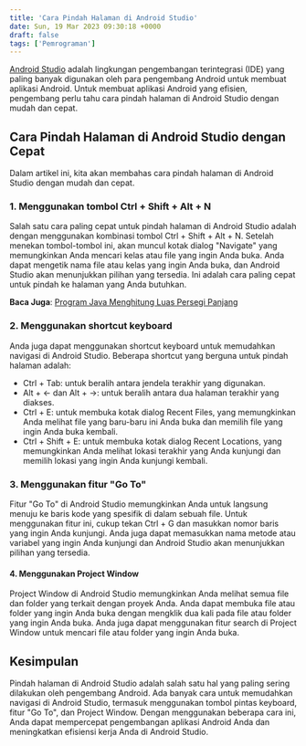 ```yaml
---
title: 'Cara Pindah Halaman di Android Studio'
date: Sun, 19 Mar 2023 09:30:18 +0000
draft: false
tags: ['Pemrograman']
---
```


[Android Studio](https://developer.android.com/studio) adalah lingkungan pengembangan terintegrasi (IDE) yang paling banyak digunakan oleh para pengembang Android untuk membuat aplikasi Android. Untuk membuat aplikasi Android yang efisien, pengembang perlu tahu cara pindah halaman di Android Studio dengan mudah dan cepat.

Cara Pindah Halaman di Android Studio dengan Cepat
--------------------------------------------------

Dalam artikel ini, kita akan membahas cara pindah halaman di Android Studio dengan mudah dan cepat.

### 1\. Menggunakan tombol Ctrl + Shift + Alt + N

Salah satu cara paling cepat untuk pindah halaman di Android Studio adalah dengan menggunakan kombinasi tombol Ctrl + Shift + Alt + N. Setelah menekan tombol-tombol ini, akan muncul kotak dialog "Navigate" yang memungkinkan Anda mencari kelas atau file yang ingin Anda buka. Anda dapat mengetik nama file atau kelas yang ingin Anda buka, dan Android Studio akan menunjukkan pilihan yang tersedia. Ini adalah cara paling cepat untuk pindah ke halaman yang Anda butuhkan.

**Baca Juga**: [Program Java Menghitung Luas Persegi Panjang](https://blog.ajiekusumadhany.com/java-menghitung-luas-persegi-panjang/)

### 2\. Menggunakan shortcut keyboard

Anda juga dapat menggunakan shortcut keyboard untuk memudahkan navigasi di Android Studio. Beberapa shortcut yang berguna untuk pindah halaman adalah:

*   Ctrl + Tab: untuk beralih antara jendela terakhir yang digunakan.
*   Alt + ← dan Alt + →: untuk beralih antara dua halaman terakhir yang diakses.
*   Ctrl + E: untuk membuka kotak dialog Recent Files, yang memungkinkan Anda melihat file yang baru-baru ini Anda buka dan memilih file yang ingin Anda buka kembali.
*   Ctrl + Shift + E: untuk membuka kotak dialog Recent Locations, yang memungkinkan Anda melihat lokasi terakhir yang Anda kunjungi dan memilih lokasi yang ingin Anda kunjungi kembali.

### 3\. Menggunakan fitur "Go To"

Fitur "Go To" di Android Studio memungkinkan Anda untuk langsung menuju ke baris kode yang spesifik di dalam sebuah file. Untuk menggunakan fitur ini, cukup tekan Ctrl + G dan masukkan nomor baris yang ingin Anda kunjungi. Anda juga dapat memasukkan nama metode atau variabel yang ingin Anda kunjungi dan Android Studio akan menunjukkan pilihan yang tersedia.

#### 4\. Menggunakan Project Window

Project Window di Android Studio memungkinkan Anda melihat semua file dan folder yang terkait dengan proyek Anda. Anda dapat membuka file atau folder yang ingin Anda buka dengan mengklik dua kali pada file atau folder yang ingin Anda buka. Anda juga dapat menggunakan fitur search di Project Window untuk mencari file atau folder yang ingin Anda buka.

Kesimpulan
----------

Pindah halaman di Android Studio adalah salah satu hal yang paling sering dilakukan oleh pengembang Android. Ada banyak cara untuk memudahkan navigasi di Android Studio, termasuk menggunakan tombol pintas keyboard, fitur "Go To", dan Project Window. Dengan menggunakan beberapa cara ini, Anda dapat mempercepat pengembangan aplikasi Android Anda dan meningkatkan efisiensi kerja Anda di Android Studio.